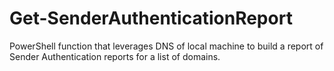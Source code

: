 # Get-SenderAuthenticationReport
PowerShell function that leverages DNS of local machine to build a report of Sender Authentication reports for a list of domains.
